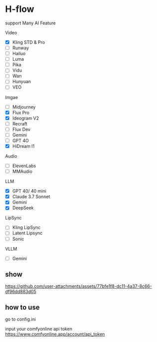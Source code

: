 # H-flow

support Many AI Feature

Video
  - [x] Kling STD & Pro
  - [ ] Runway
  - [ ] Hailuo
  - [ ] Luma
  - [ ] Pika
  - [ ] Vidu
  - [ ] Wan
  - [ ] Hunyuan
  - [ ] VEO

Imgae
  - [ ] Midjourney
  - [x] Flux Pro
  - [x] Ideogram V2
  - [ ] Recraft
  - [ ] Flux Dev
  - [ ] Gemini
  - [ ] GPT 4O
  - [x] HiDream I1

Audio
  - [ ] ElevenLabs
  - [ ] MMAudio

LLM
  - [x] GPT 40/ 40 mini
  - [x] Claude 3.7 Sonnet 
  - [x] Gemini
  - [x] DeepSeek

LipSync
  - [ ] Kling LipSync
  - [ ] Latent Lipsync
  - [ ] Sonic

VLLM
  - [ ] Gemini


## show


https://github.com/user-attachments/assets/77bfe1f8-dc11-4a37-8c66-df96dd883d05




## how to use

go to config.ini

input your comfyonline api token
https://www.comfyonline.app/account/api_token


